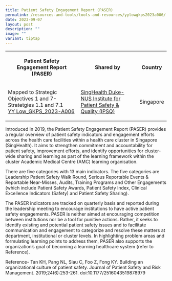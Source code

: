 ```yaml
---
title: Patient Safety Engagement Report (PASER)
permalink: /resources-and-tools/tools-and-resources/yylowgkps2023a006/
date: 2023-09-07
layout: post
description: ""
image: ""
variant: tiptap
---
```

<table><tbody><tr><th rowspan="1" colspan="1"><p>Patient Safety Engagement Report (PASER)</p></th><th rowspan="1" colspan="1"><p>Shared by</p></th><th rowspan="1" colspan="1"><p>Country</p></th></tr><tr><td rowspan="1" colspan="1"><p>Mapped to Strategic Objectives 1 and 7- Stratetgies 1.1 and 7.1<br><a href="/files/yy low_gkps_2023-a006.pdf" rel="noopener noreferrer nofollow" target="_blank">YY Low_GKPS_2023-A006</a></p></td><td rowspan="1" colspan="1"><p><a href="https://www.singhealthdukenus.com.sg/ipsq" rel="noopener noreferrer nofollow" target="_blank">SingHealth Duke-NUS Institute for Patient Safety &amp; Quality (IPSQ)</a></p></td><td rowspan="1" colspan="1"><p>Singapore</p></td></tr></tbody></table><p>Introduced in 2019, the Patient Safety Engagement Report (PASER) provides a regular overview of patient safety indicators and engagement efforts across the health care facilities within a health care cluster in Singapore (SingHealth). It aims to strengthen commitment and accountability for patient safety, improvement efforts, and identify opportunities for cluster-wide sharing and learning as part of the learning framework within the cluster Academic Medical Centre (AMC) learning organisation.</p><p>There are five categories with 13 main indicators. The five categories are Leadership Patient Safety Walk Round, Serious Reportable Events &amp; Reportable Near-Misses, Audits, Training Programs and Other Engagements (which include Patient Safety Awards, Patient Safety Index, Clinical Excellence Indicators (Safety) and Patient Safety Sharing).</p><p>The PASER indicators are tracked on quarterly basis and reported during the leadership meeting to encourage institutions to have active patient safety engagements. PASER is neither aimed at encouraging competition between institutions nor be a tool for punitive actions. Rather, it seeks to identify existing and potential patient safety issues and to facilitate communication and engagement to categorize and resolve these matters at department, institutional or cluster levels. In highlighting problem areas and formulating learning points to address them, PASER also supports the organization’s goal of becoming a learning healthcare system (refer to Reference).</p><p>Reference- Tan KH, Pang NL, Siau C, Foo Z, Fong KY. Building an organizational culture of patient safety. Journal of Patient Safety and Risk Management. 2019;24(6):253-261. <a rel="noopener noreferrer nofollow" target="_blank">doi:10.1177/2516043519878979</a></p>